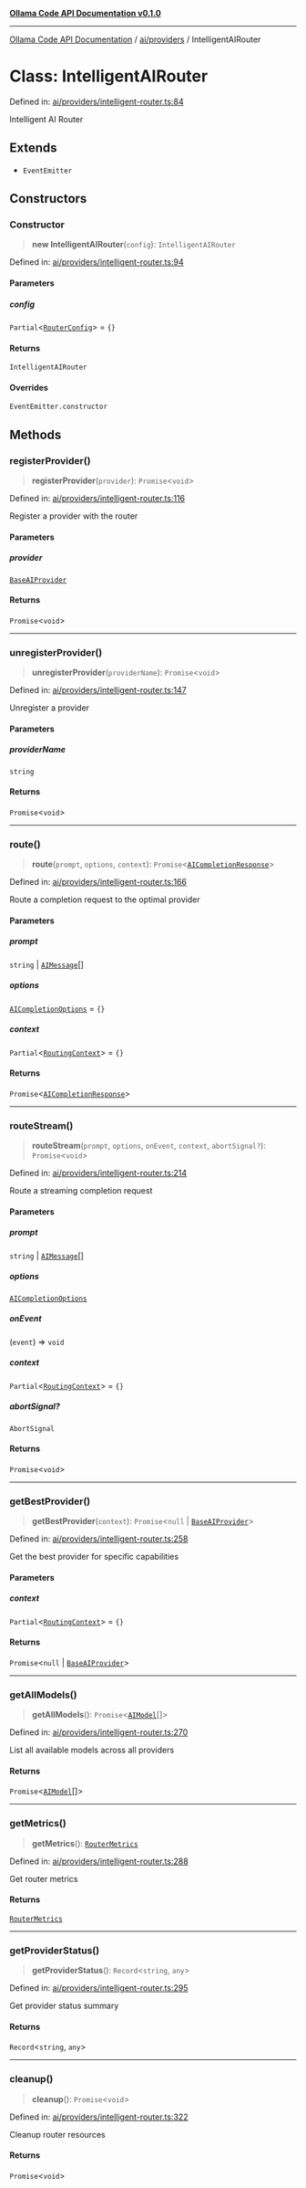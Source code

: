 [**Ollama Code API Documentation v0.1.0**](../../../README.md)

***

[Ollama Code API Documentation](../../../modules.md) / [ai/providers](../README.md) / IntelligentAIRouter

# Class: IntelligentAIRouter

Defined in: [ai/providers/intelligent-router.ts:84](https://github.com/erichchampion/ollama-code/blob/1174940021f16bcb3532cf8cda9d6c9f9b0e072f/ollama-code/src/ai/providers/intelligent-router.ts#L84)

Intelligent AI Router

## Extends

- `EventEmitter`

## Constructors

### Constructor

> **new IntelligentAIRouter**(`config`): `IntelligentAIRouter`

Defined in: [ai/providers/intelligent-router.ts:94](https://github.com/erichchampion/ollama-code/blob/1174940021f16bcb3532cf8cda9d6c9f9b0e072f/ollama-code/src/ai/providers/intelligent-router.ts#L94)

#### Parameters

##### config

`Partial`\<[`RouterConfig`](../interfaces/RouterConfig.md)\> = `{}`

#### Returns

`IntelligentAIRouter`

#### Overrides

`EventEmitter.constructor`

## Methods

### registerProvider()

> **registerProvider**(`provider`): `Promise`\<`void`\>

Defined in: [ai/providers/intelligent-router.ts:116](https://github.com/erichchampion/ollama-code/blob/1174940021f16bcb3532cf8cda9d6c9f9b0e072f/ollama-code/src/ai/providers/intelligent-router.ts#L116)

Register a provider with the router

#### Parameters

##### provider

[`BaseAIProvider`](BaseAIProvider.md)

#### Returns

`Promise`\<`void`\>

***

### unregisterProvider()

> **unregisterProvider**(`providerName`): `Promise`\<`void`\>

Defined in: [ai/providers/intelligent-router.ts:147](https://github.com/erichchampion/ollama-code/blob/1174940021f16bcb3532cf8cda9d6c9f9b0e072f/ollama-code/src/ai/providers/intelligent-router.ts#L147)

Unregister a provider

#### Parameters

##### providerName

`string`

#### Returns

`Promise`\<`void`\>

***

### route()

> **route**(`prompt`, `options`, `context`): `Promise`\<[`AICompletionResponse`](../interfaces/AICompletionResponse.md)\>

Defined in: [ai/providers/intelligent-router.ts:166](https://github.com/erichchampion/ollama-code/blob/1174940021f16bcb3532cf8cda9d6c9f9b0e072f/ollama-code/src/ai/providers/intelligent-router.ts#L166)

Route a completion request to the optimal provider

#### Parameters

##### prompt

`string` | [`AIMessage`](../interfaces/AIMessage.md)[]

##### options

[`AICompletionOptions`](../interfaces/AICompletionOptions.md) = `{}`

##### context

`Partial`\<[`RoutingContext`](../interfaces/RoutingContext.md)\> = `{}`

#### Returns

`Promise`\<[`AICompletionResponse`](../interfaces/AICompletionResponse.md)\>

***

### routeStream()

> **routeStream**(`prompt`, `options`, `onEvent`, `context`, `abortSignal?`): `Promise`\<`void`\>

Defined in: [ai/providers/intelligent-router.ts:214](https://github.com/erichchampion/ollama-code/blob/1174940021f16bcb3532cf8cda9d6c9f9b0e072f/ollama-code/src/ai/providers/intelligent-router.ts#L214)

Route a streaming completion request

#### Parameters

##### prompt

`string` | [`AIMessage`](../interfaces/AIMessage.md)[]

##### options

[`AICompletionOptions`](../interfaces/AICompletionOptions.md)

##### onEvent

(`event`) => `void`

##### context

`Partial`\<[`RoutingContext`](../interfaces/RoutingContext.md)\> = `{}`

##### abortSignal?

`AbortSignal`

#### Returns

`Promise`\<`void`\>

***

### getBestProvider()

> **getBestProvider**(`context`): `Promise`\<`null` \| [`BaseAIProvider`](BaseAIProvider.md)\>

Defined in: [ai/providers/intelligent-router.ts:258](https://github.com/erichchampion/ollama-code/blob/1174940021f16bcb3532cf8cda9d6c9f9b0e072f/ollama-code/src/ai/providers/intelligent-router.ts#L258)

Get the best provider for specific capabilities

#### Parameters

##### context

`Partial`\<[`RoutingContext`](../interfaces/RoutingContext.md)\> = `{}`

#### Returns

`Promise`\<`null` \| [`BaseAIProvider`](BaseAIProvider.md)\>

***

### getAllModels()

> **getAllModels**(): `Promise`\<[`AIModel`](../interfaces/AIModel.md)[]\>

Defined in: [ai/providers/intelligent-router.ts:270](https://github.com/erichchampion/ollama-code/blob/1174940021f16bcb3532cf8cda9d6c9f9b0e072f/ollama-code/src/ai/providers/intelligent-router.ts#L270)

List all available models across all providers

#### Returns

`Promise`\<[`AIModel`](../interfaces/AIModel.md)[]\>

***

### getMetrics()

> **getMetrics**(): [`RouterMetrics`](../interfaces/RouterMetrics.md)

Defined in: [ai/providers/intelligent-router.ts:288](https://github.com/erichchampion/ollama-code/blob/1174940021f16bcb3532cf8cda9d6c9f9b0e072f/ollama-code/src/ai/providers/intelligent-router.ts#L288)

Get router metrics

#### Returns

[`RouterMetrics`](../interfaces/RouterMetrics.md)

***

### getProviderStatus()

> **getProviderStatus**(): `Record`\<`string`, `any`\>

Defined in: [ai/providers/intelligent-router.ts:295](https://github.com/erichchampion/ollama-code/blob/1174940021f16bcb3532cf8cda9d6c9f9b0e072f/ollama-code/src/ai/providers/intelligent-router.ts#L295)

Get provider status summary

#### Returns

`Record`\<`string`, `any`\>

***

### cleanup()

> **cleanup**(): `Promise`\<`void`\>

Defined in: [ai/providers/intelligent-router.ts:322](https://github.com/erichchampion/ollama-code/blob/1174940021f16bcb3532cf8cda9d6c9f9b0e072f/ollama-code/src/ai/providers/intelligent-router.ts#L322)

Cleanup router resources

#### Returns

`Promise`\<`void`\>
